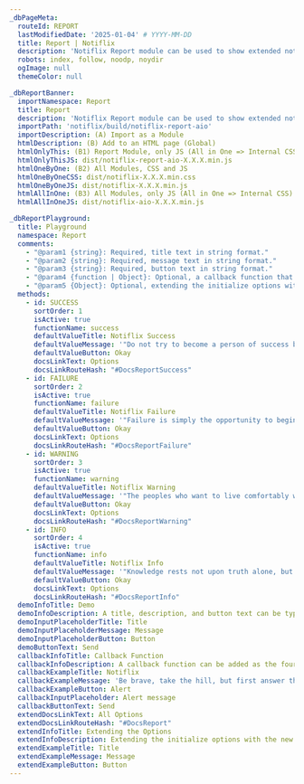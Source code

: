 ```yaml
---
_dbPageMeta:
  routeId: REPORT
  lastModifiedDate: '2025-01-04' # YYYY-MM-DD
  title: Report | Notiflix
  description: 'Notiflix Report module can be used to show extended notifications that contain a title, description, and button(with a callback function). This module includes 4 types of notifications: "Success", "Failure", "Warning", and "Info".'
  robots: index, follow, noodp, noydir
  ogImage: null
  themeColor: null

_dbReportBanner:
  importNamespace: Report
  title: Report
  description: 'Notiflix Report module can be used to show extended notifications that contain a title, description, and button(with a callback function). This module includes 4 types of notifications: "Success", "Failure", "Warning", and "Info".'
  importPath: 'notiflix/build/notiflix-report-aio'
  importDescription: (A) Import as a Module
  htmlDescription: (B) Add to an HTML page (Global)
  htmlOnlyThis: (B1) Report Module, only JS (All in One => Internal CSS)
  htmlOnlyThisJS: dist/notiflix-report-aio-X.X.X.min.js
  htmlOneByOne: (B2) All Modules, CSS and JS
  htmlOneByOneCSS: dist/notiflix-X.X.X.min.css
  htmlOneByOneJS: dist/notiflix-X.X.X.min.js
  htmlAllInOne: (B3) All Modules, only JS (All in One => Internal CSS)
  htmlAllInOneJS: dist/notiflix-aio-X.X.X.min.js

_dbReportPlayground:
  title: Playground
  namespace: Report
  comments:
    - "@param1 {string}: Required, title text in string format."
    - "@param2 {string}: Required, message text in string format."
    - "@param3 {string}: Required, button text in string format."
    - "@param4 {function | Object}: Optional, a callback function that will be called when the button element has been clicked. Or, extending the initialize options with the new options for each notification element."
    - "@param5 {Object}: Optional, extending the initialize options with new the options for each notification element. (If the fourth parameter has been already used for a callback function.)"
  methods:
    - id: SUCCESS
      sortOrder: 1
      isActive: true
      functionName: success
      defaultValueTitle: Notiflix Success
      defaultValueMessage: '"Do not try to become a person of success but try to become a person of value." <br/><br/>- Albert Einstein'
      defaultValueButton: Okay
      docsLinkText: Options
      docsLinkRouteHash: "#DocsReportSuccess"
    - id: FAILURE
      sortOrder: 2
      isActive: true
      functionName: failure
      defaultValueTitle: Notiflix Failure
      defaultValueMessage: '"Failure is simply the opportunity to begin again, this time more intelligently." <br/><br/>- Henry Ford'
      defaultValueButton: Okay
      docsLinkText: Options
      docsLinkRouteHash: "#DocsReportFailure"
    - id: WARNING
      sortOrder: 3
      isActive: true
      functionName: warning
      defaultValueTitle: Notiflix Warning
      defaultValueMessage: '"The peoples who want to live comfortably without producing and fatigue; they are doomed to lose their dignity, then liberty, and then independence and destiny." <br/><br/>- Mustafa Kemal Ataturk'
      defaultValueButton: Okay
      docsLinkText: Options
      docsLinkRouteHash: "#DocsReportWarning"
    - id: INFO
      sortOrder: 4
      isActive: true
      functionName: info
      defaultValueTitle: Notiflix Info
      defaultValueMessage: '"Knowledge rests not upon truth alone, but upon error also." <br/><br/>- Carl Gustav Jung'
      defaultValueButton: Okay
      docsLinkText: Options
      docsLinkRouteHash: "#DocsReportInfo"
  demoInfoTitle: Demo
  demoInfoDescription: A title, description, and button text can be typed for the demonstration.
  demoInputPlaceholderTitle: Title
  demoInputPlaceholderMessage: Message
  demoInputPlaceholderButton: Button
  demoButtonText: Send
  callbackInfoTitle: Callback Function
  callbackInfoDescription: A callback function can be added as the fourth parameter. The callback function can be used for all types of notifications.
  callbackExampleTitle: Notiflix
  callbackExampleMessage: 'Be brave, take the hill, but first answer that question: "What’s my hill?"'
  callbackExampleButton: Alert
  callbackInputPlaceholder: Alert message
  callbackButtonText: Send
  extendDocsLinkText: All Options
  extendDocsLinkRouteHash: "#DocsReport"
  extendInfoTitle: Extending the Options
  extendInfoDescription: Extending the initialize options with the new options for each notification element. An "options" object can be added as the fourth parameter. In addition, it has to be the fifth parameter if the fourth parameter has been already used for a callback function.
  extendExampleTitle: Title
  extendExampleMessage: Message
  extendExampleButton: Button
---
```

